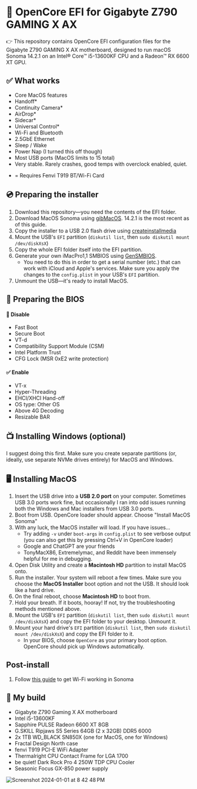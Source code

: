 # 🔧 OpenCore EFI for Gigabyte Z790 GAMING X AX
👉 This repository contains OpenCore EFI configuration files for the Gigabyte Z790 GAMING X AX motherboard, designed to run macOS Sonoma 14.2.1 on an Intel® Core™ i5-13600KF CPU and a Radeon™ RX 6600 XT GPU.

## ✅ What works
- Core MacOS features
- Handoff*
- Continuity Camera*
- AirDrop*
- Sidecar*
- Universal Control*
- Wi-Fi and Bluetooth
- 2.5GbE Ethernet
- Sleep / Wake
- Power Nap (I turned this off though)
- Most USB ports (MacOS limits to 15 total)
- Very stable. Rarely crashes, good temps with overclock enabled, quiet.

* = Requires Fenvi T919 BT/Wi-Fi Card

## 💿 Preparing the installer
1. Download this repository—you need the contents of the EFI folder.
1. Download MacOS Sonoma using [gibMacOS](https://github.com/corpnewt/gibMacOS). 14.2.1 is the most recent as of this guide.
1. Copy the installer to a USB 2.0 flash drive using [createinstallmedia](https://support.apple.com/en-us/101578)
1. Mount the USB's `EFI` partition (`diskutil list`, then `sudo diskutil mount /dev/diskXsX`)
1. Copy the whole EFI folder itself into the EFI partition.
1. Generate your own iMacPro1,1 SMBIOS using [GenSMBIOS](https://github.com/corpnewt/GenSMBIOS).
   - You need to do this in order to get a serial number (etc.) that can work with iCloud and Apple's services. Make sure you apply the changes to the `config.plist` in your USB's `EFI` partition.
1. Unmount the USB—it's ready to install MacOS.

## 🔧 Preparing the BIOS
#### 🚫 Disable
- Fast Boot
- Secure Boot
- VT-d
- Compatibility Support Module (CSM)
- Intel Platform Trust
- CFG Lock (MSR 0xE2 write protection)

#### ✅ Enable
- VT-x
- Hyper-Threading
- EHCI/XHCI Hand-off
- OS type: Other OS
- Above 4G Decoding
- Resizable BAR

## 📺 Installing Windows (optional)
I suggest doing this first. Make sure you create separate partitions (or, ideally, use separate NVMe drives entirely) for MacOS and Windows.

## 🖥️ Installing MacOS
1. Insert the USB drive into a **USB 2.0 port** on your computer. Sometimes USB 3.0 ports work fine, but occasionally I ran into odd issues running both the Windows and Mac installers from USB 3.0 ports.
1. Boot from USB. OpenCore loader should appear. Choose "Install MacOS Sonoma"
1. With any luck, the MacOS installer will load. If you have issues...
   - Try adding `-v` under `boot-args` in `config.plist` to see verbose output (you can also get this by pressing Ctrl+V in OpenCore loader)
   - Google and ChatGPT are your friends
   - TonyMacX86, Extremelymac, and Reddit have been immensely helpful for me in debugging.
1. Open Disk Utility and create a **Macintosh HD** partition to install MacOS onto.
1. Run the installer. Your system will reboot a few times. Make sure you choose the **MacOS Installer** boot option and not the USB. It should look like a hard drive.
1. On the final reboot, choose **Macintosh HD** to boot from.
1. Hold your breath. If it boots, hooray! If not, try the troubleshooting methods mentioned above.
1. Mount the USB's `EFI` partition (`diskutil list`, then `sudo diskutil mount /dev/diskXsX`) and copy the EFI folder to your desktop. Unmount it.
1. Mount your hard drive's `EFI` partition (`diskutil list`, then `sudo diskutil mount /dev/diskXsX`) and copy the EFI folder to it.
   - In your BIOS, choose `OpenCore` as your primary boot option. OpenCore should pick up Windows automatically.
  
## Post-install
1. Follow [this guide](https://macos86.it/topic/6464-sonoma-os-wi-fi-is-back/#comment-143280) to get Wi-Fi working in Sonoma
  


## 🗼 My build
- Gigabyte Z790 Gaming X AX motherboard
- Intel i5-13600KF
- Sapphire PULSE Radeon 6600 XT 8GB
- G.SKILL Ripjaws S5 Series 64GB (2 x 32GB) DDR5 6000
- 2x 1TB WD_BLACK SN850X (one for MacOS, one for Windows)
- Fractal Design North case
- fenvi T919 PCI-E WiFi Adapter
- Thermalright CPU Contact Frame for LGA 1700
- be quiet! Dark Rock Pro 4 250W TDP CPU Cooler
- Seasonic Focus GX-850 power supply

![Screenshot 2024-01-01 at 8 42 48 PM](https://github.com/wr/OpenCoreEFI-Gigabyte-Z790-GAMING-X-AX/assets/884715/d153cbe9-669b-440f-9a60-5d6efefce030)

